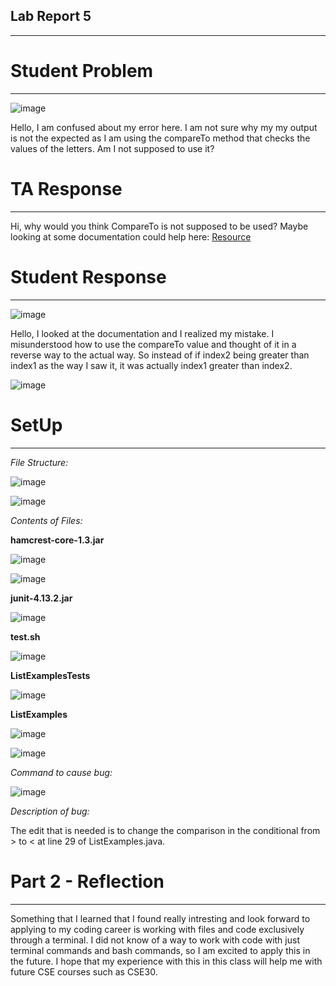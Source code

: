 ## Lab Report 5
 --- 

# Student Problem

---

![image](https://github.com/dantemccflurry/-cse15l-lab-reports/assets/130246353/58a2e23a-1666-4177-973f-ee516c1e2f98)

Hello, I am confused about my error here. I am not sure why my my output is not the expected as I am using the compareTo method that checks the values of the letters. 
Am I not supposed to use it?


# TA Response

---

Hi, why would you think CompareTo is not supposed to be used? Maybe looking at some documentation could help here: [Resource](https://docs.oracle.com/javase/8/docs/api/java/lang/Comparable.html)

# Student Response

---

![image](https://github.com/dantemccflurry/-cse15l-lab-reports/assets/130246353/d72f5bd1-2377-46eb-a41e-6ffc362ee63b)


Hello, I looked at the documentation and I realized my mistake. I misunderstood how to use the compareTo value and thought of it in a reverse way to the actual way. So instead of if index2 being greater than index1 as the way I saw it, it was actually index1 greater than index2.

![image](https://github.com/dantemccflurry/-cse15l-lab-reports/assets/130246353/7005f469-4533-428a-9435-50e93a5049f9)

# SetUp
---

*File Structure:*

![image](https://github.com/dantemccflurry/-cse15l-lab-reports/assets/130246353/9928fdd6-fa38-4dcd-a634-b0a0e39c6cad)

![image](https://github.com/dantemccflurry/-cse15l-lab-reports/assets/130246353/bb02e57e-c972-47e2-a4b4-b8dc711dac66)


*Contents of Files:*

**hamcrest-core-1.3.jar**


![image](https://github.com/dantemccflurry/-cse15l-lab-reports/assets/130246353/a0864e64-f089-418d-9ab8-d486e5fc9e1d)


![image](https://github.com/dantemccflurry/-cse15l-lab-reports/assets/130246353/2f4f6703-6a47-44a1-8328-2a50c55aff03)

**junit-4.13.2.jar**


![image](https://github.com/dantemccflurry/-cse15l-lab-reports/assets/130246353/8d8bc5e9-35d1-433c-bcbe-e5b28df7677d)


**test.sh**

![image](https://github.com/dantemccflurry/-cse15l-lab-reports/assets/130246353/a295262d-44bd-4d1c-ad66-4f786daeccfc)


**ListExamplesTests**

![image](https://github.com/dantemccflurry/-cse15l-lab-reports/assets/130246353/47fb9bb0-1a21-4249-9e3f-d082a91d6558)

**ListExamples**

![image](https://github.com/dantemccflurry/-cse15l-lab-reports/assets/130246353/65229a03-da2b-4a1d-b5e8-402ade0e7744)

![image](https://github.com/dantemccflurry/-cse15l-lab-reports/assets/130246353/35bbec4d-5106-4061-af02-3593924cb3e6)


*Command to cause bug:*

![image](https://github.com/dantemccflurry/-cse15l-lab-reports/assets/130246353/12089bcd-2d1e-4b78-864c-da813f1cb83d)


*Description of bug:*

The edit that is needed is to change the comparison in the conditional from > to < at line 29 of ListExamples.java.

# Part 2 - Reflection 

---

Something that I learned that I found really intresting and look forward to applying to my coding career is working with files and code exclusively through a terminal. I did not know of a way to work with code 
with just terminal commands and bash commands, so I am excited to apply this in the future. I hope that my experience with this in this class will help me with future CSE courses such as CSE30. 






